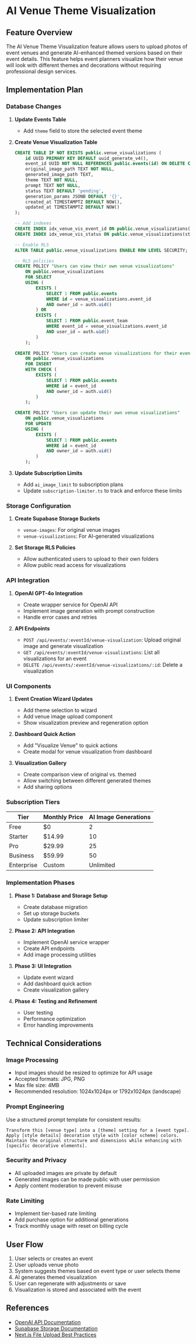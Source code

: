 # AI Venue Theme Visualization

## Feature Overview

The AI Venue Theme Visualization feature allows users to upload photos of event venues and generate AI-enhanced themed versions based on their event details. This feature helps event planners visualize how their venue will look with different themes and decorations without requiring professional design services.

## Implementation Plan

### Database Changes

1. **Update Events Table**
   - Add `theme` field to store the selected event theme

2. **Create Venue Visualization Table**
   ```sql
   CREATE TABLE IF NOT EXISTS public.venue_visualizations (
       id UUID PRIMARY KEY DEFAULT uuid_generate_v4(),
       event_id UUID NOT NULL REFERENCES public.events(id) ON DELETE CASCADE,
       original_image_path TEXT NOT NULL,
       generated_image_path TEXT,
       theme TEXT NOT NULL,
       prompt TEXT NOT NULL,
       status TEXT DEFAULT 'pending',
       generation_params JSONB DEFAULT '{}',
       created_at TIMESTAMPTZ DEFAULT NOW(),
       updated_at TIMESTAMPTZ DEFAULT NOW()
   );

   -- Add indexes
   CREATE INDEX idx_venue_vis_event_id ON public.venue_visualizations(event_id);
   CREATE INDEX idx_venue_vis_status ON public.venue_visualizations(status);

   -- Enable RLS
   ALTER TABLE public.venue_visualizations ENABLE ROW LEVEL SECURITY;

   -- RLS policies
   CREATE POLICY "Users can view their own venue visualizations"
       ON public.venue_visualizations
       FOR SELECT
       USING (
           EXISTS (
               SELECT 1 FROM public.events 
               WHERE id = venue_visualizations.event_id 
               AND owner_id = auth.uid()
           ) OR
           EXISTS (
               SELECT 1 FROM public.event_team 
               WHERE event_id = venue_visualizations.event_id 
               AND user_id = auth.uid()
           )
       );

   CREATE POLICY "Users can create venue visualizations for their events"
       ON public.venue_visualizations
       FOR INSERT
       WITH CHECK (
           EXISTS (
               SELECT 1 FROM public.events 
               WHERE id = event_id 
               AND owner_id = auth.uid()
           )
       );

   CREATE POLICY "Users can update their own venue visualizations"
       ON public.venue_visualizations
       FOR UPDATE
       USING (
           EXISTS (
               SELECT 1 FROM public.events 
               WHERE id = event_id 
               AND owner_id = auth.uid()
           )
       );
   ```

3. **Update Subscription Limits**
   - Add `ai_image_limit` to subscription plans
   - Update `subscription-limiter.ts` to track and enforce these limits

### Storage Configuration

1. **Create Supabase Storage Buckets**
   - `venue-images`: For original venue images
   - `venue-visualizations`: For AI-generated visualizations

2. **Set Storage RLS Policies**
   - Allow authenticated users to upload to their own folders
   - Allow public read access for visualizations

### API Integration

1. **OpenAI GPT-4o Integration**
   - Create wrapper service for OpenAI API
   - Implement image generation with prompt construction
   - Handle error cases and retries

2. **API Endpoints**
   - `POST /api/events/:eventId/venue-visualization`: Upload original image and generate visualization
   - `GET /api/events/:eventId/venue-visualizations`: List all visualizations for an event
   - `DELETE /api/events/:eventId/venue-visualizations/:id`: Delete a visualization

### UI Components

1. **Event Creation Wizard Updates**
   - Add theme selection to wizard
   - Add venue image upload component
   - Show visualization preview and regeneration option

2. **Dashboard Quick Action**
   - Add "Visualize Venue" to quick actions
   - Create modal for venue visualization from dashboard

3. **Visualization Gallery**
   - Create comparison view of original vs. themed
   - Allow switching between different generated themes
   - Add sharing options

### Subscription Tiers

| Tier | Monthly Price | AI Image Generations |
|------|---------------|---------------------|
| Free | $0 | 2 |
| Starter | $14.99 | 10 |
| Pro | $29.99 | 25 |
| Business | $59.99 | 50 |
| Enterprise | Custom | Unlimited |

### Implementation Phases

1. **Phase 1: Database and Storage Setup**
   - Create database migration
   - Set up storage buckets
   - Update subscription limiter

2. **Phase 2: API Integration**
   - Implement OpenAI service wrapper
   - Create API endpoints
   - Add image processing utilities

3. **Phase 3: UI Integration**
   - Update event wizard
   - Add dashboard quick action
   - Create visualization gallery

4. **Phase 4: Testing and Refinement**
   - User testing
   - Performance optimization
   - Error handling improvements

## Technical Considerations

### Image Processing

- Input images should be resized to optimize for API usage
- Accepted formats: JPG, PNG
- Max file size: 4MB
- Recommended resolution: 1024x1024px or 1792x1024px (landscape)

### Prompt Engineering

Use a structured prompt template for consistent results:

```
Transform this [venue type] into a [theme] setting for a [event type]. 
Apply [style details] decoration style with [color scheme] colors.
Maintain the original structure and dimensions while enhancing with [specific decorative elements].
```

### Security and Privacy

- All uploaded images are private by default
- Generated images can be made public with user permission
- Apply content moderation to prevent misuse

### Rate Limiting

- Implement tier-based rate limiting
- Add purchase option for additional generations
- Track monthly usage with reset on billing cycle

## User Flow

1. User selects or creates an event
2. User uploads venue photo
3. System suggests themes based on event type or user selects theme
4. AI generates themed visualization
5. User can regenerate with adjustments or save
6. Visualization is stored and associated with the event

## References

- [OpenAI API Documentation](https://platform.openai.com/docs/guides/images)
- [Supabase Storage Documentation](https://supabase.com/docs/guides/storage)
- [Next.js File Upload Best Practices](https://nextjs.org/docs/api-routes/introduction) 